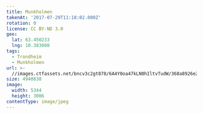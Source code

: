 ```yaml
---
title: Munkholmen
takenAt: '2017-07-29T11:18:02.000Z'
rotation: 0
license: CC BY-ND 3.0
geo:
  lat: 63.450233
  lng: 10.383008
tags:
  - Trondheim
  - Munkholmen
url: >-
  //images.ctfassets.net/bncv3c2gt878/6A4Y0oa47kLN0hIltvTudW/368a8926e2f2280cc4a4c7df1cc48e0e/munkholmen_36078782112_o
size: 4940838
image:
  width: 5344
  height: 3006
contentType: image/jpeg
---
```


